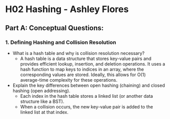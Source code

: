 # H02 Hashing - Ashley Flores
## Part A: Conceptual Questions:
### 1. Defining Hashing and Collision Resolution
* What is a hash table and why is collision resolution necessary?
  * A hash table is a data structure that stores key-value pairs and provides efficient lookup, insertion, and deletion operations. It uses a hash function to map keys to indices in an array, where the corresponding values are stored. Ideally, this allows for O(1) average-time complexity for these operations.
* Explain the key differences between open hashing (chaining) and closed hashing (open addressing).
  * Each index in the hash table stores a linked list (or another data structure like a BST).
  * When a collision occurs, the new key-value pair is added to the linked list at that index.
